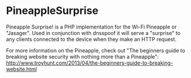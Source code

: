 PineappleSurprise
=================

Pineapple Surprise! is a PHP implementation for the Wi-Fi Pineapple or "Jasager". Used in conjunction with dnsspoof it will serve a "surprise" to any clients connected to the device when they make an HTTP request.

For more information on the Pineapple, check out "The beginners guide to breaking website security with nothing more than a Pineapple": http://www.troyhunt.com/2013/04/the-beginners-guide-to-breaking-website.html